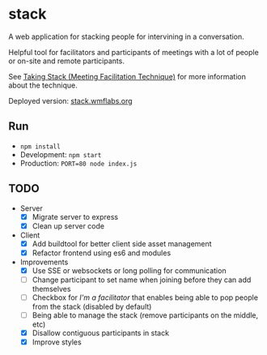 stack
=====

A web application for stacking people for intervining in a conversation.

Helpful tool for facilitators and participants of meetings with a lot of people
or on-site and remote participants.

See [Taking Stack (Meeting Facilitation Technique)][talking-stack] for more
information about the technique.

Deployed version: [stack.wmflabs.org](http://stack.wmflabs.org)

Run
---

* `npm install`
* Development: `npm start`
* Production: `PORT=80 node index.js`

TODO
----

* Server
  * [x] Migrate server to express
  * [x] Clean up server code
* Client
  * [x] Add buildtool  for better client side asset management
  * [x] Refactor frontend using es6 and modules
* Improvements
  * [x] Use SSE or websockets or long polling for communication
  * [ ] Change participant to set name when joining before they can add
    themselves
  * [ ] Checkbox for *I'm a facilitator* that enables being able to pop people
    from the stack (disabled by default)
  * [ ] Being able to manage the stack (remove participants on the middle, etc)
  * [x] Disallow contiguous participants in stack
  * [x] Improve styles

[talking-stack]: http://cultivate.coop/wiki/Taking_Stack_(Meeting_Facilitation_Technique)
